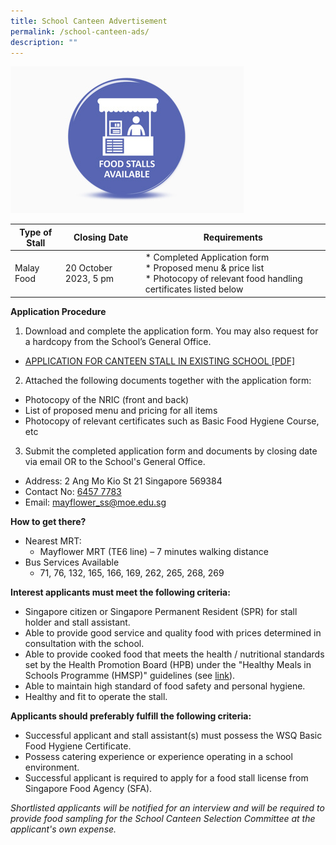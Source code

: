 ```yaml
---
title: School Canteen Advertisement
permalink: /school-canteen-ads/
description: ""
---
```

![](/images/food.jpg)

| Type of Stall | Closing Date | Requirements |
| -------- | -------- | -------- |
| Malay Food      | 20 October 2023, 5 pm     | * Completed Application form<br> * Proposed menu &amp; price list<br>  * Photocopy of relevant food handling certificates listed below |

**Application Procedure**

1. Download and complete the application form. You may also request for a hardcopy from the School’s General Office.
* [APPLICATION FOR CANTEEN STALL IN EXISTING SCHOOL [PDF]](/files/appexistingsch.pdf)

2. Attached the following documents together with the application form:
* Photocopy of the NRIC (front and back)
* List of proposed menu and pricing for all items
* Photocopy of relevant certificates such as Basic Food Hygiene Course, etc

3. Submit the completed application form and documents by closing date via email OR to the School's General Office.

* Address: 2 Ang Mo Kio St 21 Singapore 569384
* Contact No: [6457 7783](tel:+65-6457-7783)
* Email: [mayflower_ss@moe.edu.sg](mailto:mayflower_ss@moe.edu.sg)

**How to get there?**
* Nearest MRT: 
  * Mayflower MRT (TE6 line) – 7 minutes walking distance
* Bus Services Available
  * 71, 76, 132, 165, 166, 169, 262, 265, 268, 269

**Interest applicants must meet the following criteria:**
* Singapore citizen or Singapore Permanent Resident (SPR) for stall holder and stall assistant.
* Able to provide good service and quality food with prices determined in consultation with the school.
* Able to provide cooked food that meets the health / nutritional standards set by the Health Promotion Board (HPB) under the "Healthy Meals in Schools Programme (HMSP)" guidelines (see [link](https://www.hpb.gov.sg/schools/school-programmes/healthy-meals-in-schools-programme)).
* Able to maintain high standard of food safety and personal hygiene.
* Healthy and fit to operate the stall.


**Applicants should preferably fulfill the following criteria:**
* Successful applicant and stall assistant(s) must possess the WSQ Basic Food Hygiene Certificate.
* Possess catering experience or experience operating in a school environment.
* Successful applicant is required to apply for a food stall license from Singapore Food Agency (SFA). 


*Shortlisted applicants will be notified for an interview and will be required to provide food sampling for the School Canteen Selection Committee at the applicant's own expense.*